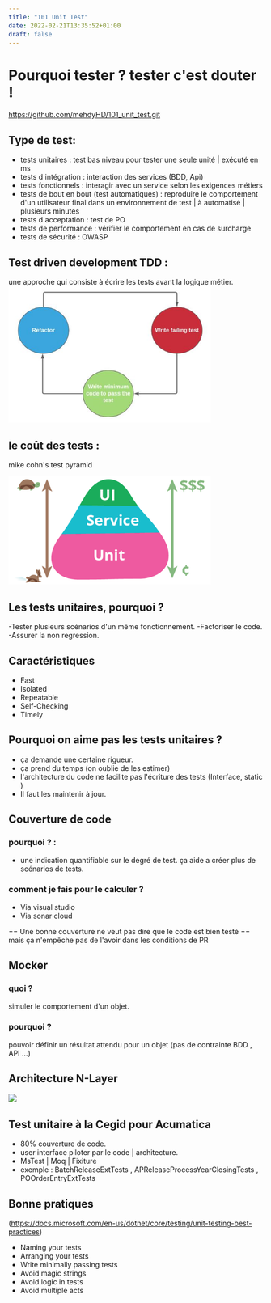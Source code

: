 ```yaml
---
title: "101 Unit Test"
date: 2022-02-21T13:35:52+01:00
draft: false
---
```


# Pourquoi tester ? tester c'est douter !
https://github.com/mehdyHD/101_unit_test.git

## Type de test:
- tests unitaires : test bas niveau pour tester une seule unité | exécuté en ms
- tests d'intégration : interaction des services (BDD, Api) 
- tests fonctionnels : interagir avec un service selon les exigences métiers
- tests de bout en bout (test automatiques) : reproduire le comportement d'un utilisateur final dans un environnement de test | à automatisé | plusieurs minutes   
- tests d'acceptation : test de PO
- tests de performance : vérifier le comportement en cas de surcharge
- tests de sécurité : OWASP

## Test driven development TDD :
une approche qui consiste à écrire les tests avant la logique métier.
<img src="101-unit-test/TDD.jpg" alt="TDD" hight="400" width="400"/>

## le coût des tests :
mike cohn's test pyramid

<img src="101-unit-test/testPyramid.png" alt="testPyramid" hight="400" width="400"/>

## Les tests unitaires, pourquoi ? 
-Tester plusieurs scénarios d'un même fonctionnement.
-Factoriser le code.
-Assurer la non regression.

## Caractéristiques
- Fast
- Isolated
- Repeatable
- Self-Checking
- Timely

## Pourquoi on aime pas les tests unitaires ?
- ça demande une certaine rigueur.
- ça prend du temps (on oublie de les estimer) 
- l'architecture du code ne facilite pas l'écriture des tests (Interface, static )
- Il faut les maintenir à jour.

## Couverture de code 
### pourquoi ? :
- une indication quantifiable sur le degré de test.
ça aide a créer plus de scénarios de tests.

### comment je fais pour le calculer ? 
- Via visual studio
- Via sonar cloud

== Une bonne couverture ne veut pas dire que le code est bien testé == mais ça n'empêche pas de l'avoir dans les conditions de PR

## Mocker
### quoi ?
simuler le comportement d'un objet.
### pourquoi ?
pouvoir définir un résultat attendu pour un objet (pas de contrainte BDD , API ...)

## Architecture N-Layer
<img src="images/logo.png" />

## Test unitaire à la Cegid pour Acumatica
- 80% couverture de code.
- user interface piloter par le code | architecture.
- MsTest | Moq | Fixiture
- exemple : BatchReleaseExtTests , APReleaseProcessYearClosingTests , POOrderEntryExtTests 


## Bonne pratiques 
(https://docs.microsoft.com/en-us/dotnet/core/testing/unit-testing-best-practices)
- Naming your tests
- Arranging your tests
- Write minimally passing tests
- Avoid magic strings
- Avoid logic in tests
- Avoid multiple acts





















